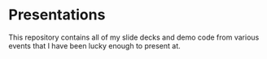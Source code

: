 # Presentations

This repository contains all of my slide decks and demo code from various events that I have been lucky enough to present at.
